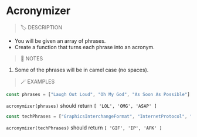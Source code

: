 # Acronymizer

> 🏷️ DESCRIPTION

- You will be given an array of phrases.
- Create a function that turns each phrase into an acronym.

> 📝 NOTES

1. Some of the phrases will be in camel case (no spaces).

> 🪄 EXAMPLES

```js
const phrases = ["Laugh Out Loud", "Oh My God", "As Soon As Possible"]
```

`acronymizer(phrases)` should return `[ 'LOL', 'OMG', 'ASAP' ]`

```js
const techPhrases = ["GraphicsInterchangeFormat", "InternetProtocol", "AwayFromKeyboard"]
```

`acronymizer(techPhrases)` should return `[ 'GIF', 'IP', 'AFK' ]`

